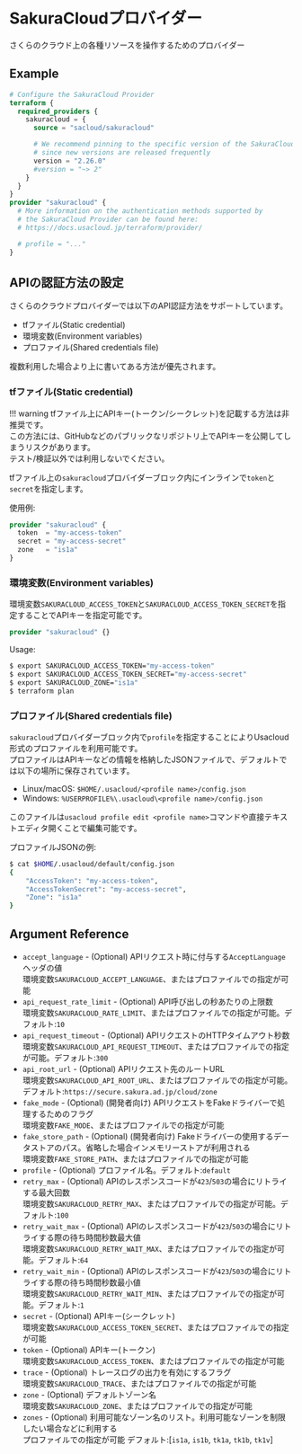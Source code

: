 # SakuraCloudプロバイダー

さくらのクラウド上の各種リソースを操作するためのプロバイダー

## Example

```tf
# Configure the SakuraCloud Provider
terraform {
  required_providers {
    sakuracloud = {
      source = "sacloud/sakuracloud"

      # We recommend pinning to the specific version of the SakuraCloud Provider you're using
      # since new versions are released frequently
      version = "2.26.0"
      #version = "~> 2"
    }
  }
}
provider "sakuracloud" {
  # More information on the authentication methods supported by
  # the SakuraCloud Provider can be found here:
  # https://docs.usacloud.jp/terraform/provider/

  # profile = "..."
}
```

## APIの認証方法の設定

さくらのクラウドプロバイダーでは以下のAPI認証方法をサポートしています。

- tfファイル(Static credential)
- 環境変数(Environment variables)
- プロファイル(Shared credentials file)

複数利用した場合より上に書いてある方法が優先されます。

### tfファイル(Static credential)

!!! warning
    tfファイル上にAPIキー(トークン/シークレット)を記載する方法は非推奨です。  
    この方法には、GitHubなどのパブリックなリポジトリ上でAPIキーを公開してしまうリスクがあります。  
    テスト/検証以外では利用しないでください。

tfファイル上の`sakuracloud`プロバイダーブロック内にインラインで`token`と`secret`を指定します。

使用例:

```tf
provider "sakuracloud" {
  token  = "my-access-token"
  secret = "my-access-secret"
  zone   = "is1a"
}
```

### 環境変数(Environment variables)

環境変数`SAKURACLOUD_ACCESS_TOKEN`と`SAKURACLOUD_ACCESS_TOKEN_SECRET`を指定することでAPIキーを指定可能です。

```tf
provider "sakuracloud" {}
```

Usage:

```sh
$ export SAKURACLOUD_ACCESS_TOKEN="my-access-token"
$ export SAKURACLOUD_ACCESS_TOKEN_SECRET="my-access-secret"
$ export SAKURACLOUD_ZONE="is1a"
$ terraform plan
```

### プロファイル(Shared credentials file)

`sakuracloud`プロバイダーブロック内で`profile`を指定することによりUsacloud形式のプロファイルを利用可能です。  
プロファイルはAPIキーなどの情報を格納したJSONファイルで、デフォルトでは以下の場所に保存されています。  

- Linux/macOS: `$HOME/.usacloud/<profile name>/config.json`
- Windows: `%USERPROFILE%\.usacloud\<profile name>/config.json`

このファイルは`usacloud profile edit <profile name>`コマンドや直接テキストエディタ開くことで編集可能です。  

プロファイルJSONの例:

```bash
$ cat $HOME/.usacloud/default/config.json
{
	"AccessToken": "my-access-token",
	"AccessTokenSecret": "my-access-secret",
	"Zone": "is1a"
}
```

## Argument Reference

* `accept_language` - (Optional) APIリクエスト時に付与する`AcceptLanguage`ヘッダの値   
環境変数`SAKURACLOUD_ACCEPT_LANGUAGE`、またはプロファイルでの指定が可能
* `api_request_rate_limit` - (Optional) API呼び出しの秒あたりの上限数  
 環境変数`SAKURACLOUD_RATE_LIMIT`、またはプロファイルでの指定が可能。デフォルト:`10`
* `api_request_timeout` - (Optional) APIリクエストのHTTPタイムアウト秒数  
環境変数`SAKURACLOUD_API_REQUEST_TIMEOUT`、またはプロファイルでの指定が可能。デフォルト:`300`
* `api_root_url` - (Optional) APIリクエスト先のルートURL  
環境変数`SAKURACLOUD_API_ROOT_URL`、またはプロファイルでの指定が可能。デフォルト:`https://secure.sakura.ad.jp/cloud/zone`
* `fake_mode` - (Optional) (開発者向け) APIリクエストをFakeドライバーで処理するためのフラグ  
環境変数`FAKE_MODE`、またはプロファイルでの指定が可能 
* `fake_store_path` - (Optional) (開発者向け) Fakeドライバーの使用するデータストアのパス。省略した場合インメモリーストアが利用される  
環境変数`FAKE_STORE_PATH`、またはプロファイルでの指定が可能 
* `profile` - (Optional) プロファイル名。デフォルト:`default`
* `retry_max` - (Optional) APIのレスポンスコードが`423`/`503`の場合にリトライする最大回数   
環境変数`SAKURACLOUD_RETRY_MAX`、またはプロファイルでの指定が可能。デフォルト:`100`
* `retry_wait_max` - (Optional) APIのレスポンスコードが`423`/`503`の場合にリトライする際の待ち時間秒数最大値   
環境変数`SAKURACLOUD_RETRY_WAIT_MAX`、またはプロファイルでの指定が可能。デフォルト:`64`
* `retry_wait_min` - (Optional) APIのレスポンスコードが`423`/`503`の場合にリトライする際の待ち時間秒数最小値   
環境変数`SAKURACLOUD_RETRY_WAIT_MIN`、またはプロファイルでの指定が可能。デフォルト:`1`
* `secret` - (Optional) APIキー(シークレット)   
環境変数`SAKURACLOUD_ACCESS_TOKEN_SECRET`、またはプロファイルでの指定が可能 
* `token` - (Optional) APIキー(トークン)   
環境変数`SAKURACLOUD_ACCESS_TOKEN`、またはプロファイルでの指定が可能
* `trace` - (Optional) トレースログの出力を有効にするフラグ   
環境変数`SAKURACLOUD_TRACE`、またはプロファイルでの指定が可能
* `zone` - (Optional) デフォルトゾーン名   
環境変数`SAKURACLOUD_ZONE`、またはプロファイルでの指定が可能 
* `zones` - (Optional) 利用可能なゾーン名のリスト。利用可能なゾーンを制限したい場合などに利用する   
プロファイルでの指定が可能  デフォルト:[`is1a`, `is1b`, `tk1a`, `tk1b`, `tk1v`]

